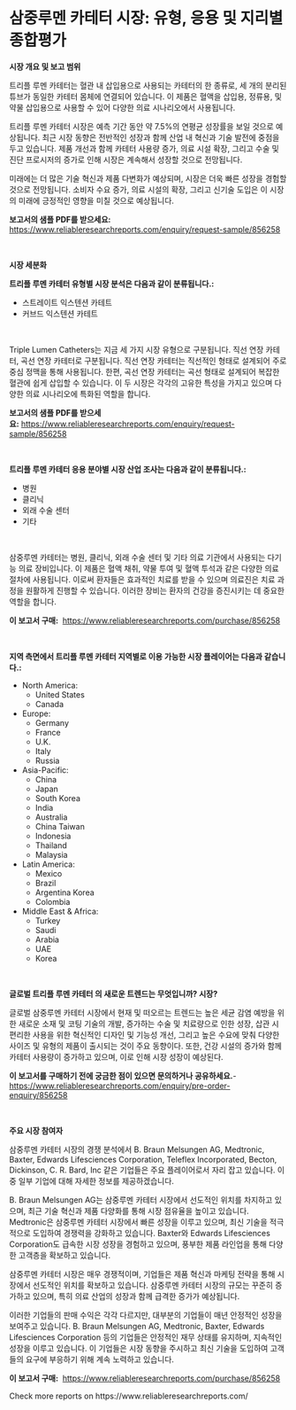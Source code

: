 <p><h1>삼중루멘 카테터 시장: 유형, 응용 및 지리별 종합평가</h1></p><p><strong>시장 개요 및 보고 범위</strong></p>
<p><p>트리플 루멘 카테터는 혈관 내 삽입용으로 사용되는 카테터의 한 종류로, 세 개의 분리된 튜브가 동일한 카테터 몸체에 연결되어 있습니다. 이 제품은 혈액을 삽입용, 정류용, 및 약물 삽입용으로 사용할 수 있어 다양한 의료 시나리오에서 사용됩니다.</p><p>트리플 루멘 카테터 시장은 예측 기간 동안 약 7.5%의 연평균 성장률을 보일 것으로 예상됩니다. 최근 시장 동향은 전반적인 성장과 함께 산업 내 혁신과 기술 발전에 중점을 두고 있습니다. 제품 개선과 함께 카테터 사용량 증가, 의료 시설 확장, 그리고 수술 및 진단 프로시저의 증가로 인해 시장은 계속해서 성장할 것으로 전망됩니다.</p><p>미래에는 더 많은 기술 혁신과 제품 다변화가 예상되며, 시장은 더욱 빠른 성장을 경험할 것으로 전망됩니다. 소비자 수요 증가, 의료 시설의 확장, 그리고 신기술 도입은 이 시장의 미래에 긍정적인 영향을 미칠 것으로 예상됩니다.</p></p>
<p><strong>보고서의 샘플 PDF를 받으세요:</strong> <a href="https://www.reliableresearchreports.com/enquiry/request-sample/856258">https://www.reliableresearchreports.com/enquiry/request-sample/856258</a></p>
<p>&nbsp;</p>
<p><strong>시장 세분화</strong></p>
<p><strong>트리플 루멘 카테터 유형별 시장 분석은 다음과 같이 분류됩니다.:</strong></p>
<p><ul><li>스트레이트 익스텐션 카테트</li><li>커브드 익스텐션 카테트</li></ul></p>
<p>&nbsp;</p>
<p><p>Triple Lumen Catheters는 지금 세 가지 시장 유형으로 구분됩니다. 직선 연장 카테터, 곡선 연장 카테터로 구분됩니다. 직선 연장 카테터는 직선적인 형태로 설계되어 주로 중심 정맥을 통해 사용됩니다. 한편, 곡선 연장 카테터는 곡선 형태로 설계되어 복잡한 혈관에 쉽게 삽입할 수 있습니다. 이 두 시장은 각각의 고유한 특성을 가지고 있으며 다양한 의료 시나리오에 특화된 역할을 합니다.</p></p>
<p><strong>보고서의 샘플 PDF를 받으세요:</strong>&nbsp;<a href="https://www.reliableresearchreports.com/enquiry/request-sample/856258">https://www.reliableresearchreports.com/enquiry/request-sample/856258</a></p>
<p>&nbsp;</p>
<p><strong> 트리플 루멘 카테터 응용 분야별 시장 산업 조사는 다음과 같이 분류됩니다.:</strong></p>
<p><ul><li>병원</li><li>클리닉</li><li>외래 수술 센터</li><li>기타</li></ul></p>
<p>&nbsp;</p>
<p><p>삼중루멘 카테터는 병원, 클리닉, 외래 수술 센터 및 기타 의료 기관에서 사용되는 다기능 의료 장비입니다. 이 제품은 혈액 채취, 약물 투여 및 혈액 투석과 같은 다양한 의료 절차에 사용됩니다. 이로써 환자들은 효과적인 치료를 받을 수 있으며 의료진은 치료 과정을 원활하게 진행할 수 있습니다. 이러한 장비는 환자의 건강을 증진시키는 데 중요한 역할을 합니다.</p></p>
<p><strong>이 보고서 구매:</strong>&nbsp; <a href="https://www.reliableresearchreports.com/purchase/856258">https://www.reliableresearchreports.com/purchase/856258</a></p>
<p>&nbsp;</p>
<p><strong>지역 측면에서 트리플 루멘 카테터 지역별로 이용 가능한 시장 플레이어는 다음과 같습니다.:</strong></p>
<p><ul>
    <li>
        North America:
        <ul>
            <li>United States</li>
            <li>Canada</li>
        </ul>
    </li>
    <li>
        Europe:
        <ul>
            <li>Germany</li>
            <li>France</li>
            <li>U.K.</li>
            <li>Italy</li>
            <li>Russia</li>
        </ul>
    </li>
    <li>
        Asia-Pacific:
        <ul>
            <li>China</li>
            <li>Japan</li>
            <li>South Korea</li>
            <li>India</li>
            <li>Australia</li>
            <li>China Taiwan</li>
            <li>Indonesia</li>
            <li>Thailand</li>
            <li>Malaysia</li>
        </ul>
    </li>
    <li>
        Latin America:
        <ul>
            <li>Mexico</li>
            <li>Brazil</li>
            <li>Argentina Korea</li>
            <li>Colombia</li>
        </ul>
    </li>
    <li>
        Middle East & Africa:
        <ul>
            <li>Turkey</li>
            <li>Saudi</li>
            <li>Arabia</li>
            <li>UAE</li>
            <li>Korea</li>
        </ul>
    </li>
    </ul></p>
<p>&nbsp;</p>
<p><strong>글로벌 트리플 루멘 카테터 의 새로운 트렌드는 무엇입니까? 시장?</strong></p>
<p><p>글로벌 삼중루멘 카테터 시장에서 현재 및 떠오르는 트렌드는 높은 세균 감염 예방을 위한 새로운 소재 및 코팅 기술의 개발, 증가하는 수술 및 치료량으로 인한 성장, 삽관 시 편리한 사용을 위한 혁신적인 디자인 및 기능성 개선, 그리고 높은 수요에 맞춰 다양한 사이즈 및 유형의 제품이 출시되는 것이 주요 동향이다. 또한, 건강 시설의 증가와 함께 카테터 사용량이 증가하고 있으며, 이로 인해 시장 성장이 예상된다.</p></p>
<p><strong>이 보고서를 구매하기 전에 궁금한 점이 있으면 문의하거나 공유하세요.</strong>- <a href="https://www.reliableresearchreports.com/enquiry/pre-order-enquiry/856258">https://www.reliableresearchreports.com/enquiry/pre-order-enquiry/856258</a></p>
<p>&nbsp;</p>
<p><strong>주요 시장 참여자</strong></p>
<p><p>삼중루멘 카테터 시장의 경쟁 분석에서 B. Braun Melsungen AG, Medtronic, Baxter, Edwards Lifesciences Corporation, Teleflex Incorporated, Becton, Dickinson, C. R. Bard, Inc 같은 기업들은 주요 플레이어로서 자리 잡고 있습니다. 이 중 일부 기업에 대해 자세한 정보를 제공하겠습니다.</p><p>B. Braun Melsungen AG는 삼중루멘 카테터 시장에서 선도적인 위치를 차지하고 있으며, 최근 기술 혁신과 제품 다양화를 통해 시장 점유율을 높이고 있습니다. Medtronic은 삼중루멘 카테터 시장에서 빠른 성장을 이루고 있으며, 최신 기술을 적극적으로 도입하여 경쟁력을 강화하고 있습니다. Baxter와 Edwards Lifesciences Corporation도 급속한 시장 성장을 경험하고 있으며, 풍부한 제품 라인업을 통해 다양한 고객층을 확보하고 있습니다.</p><p>삼중루멘 카테터 시장은 매우 경쟁적이며, 기업들은 제품 혁신과 마케팅 전략을 통해 시장에서 선도적인 위치를 확보하고 있습니다. 삼중루멘 카테터 시장의 규모는 꾸준히 증가하고 있으며, 특히 의료 산업의 성장과 함께 급격한 증가가 예상됩니다.</p><p>이러한 기업들의 판매 수익은 각각 다르지만, 대부분의 기업들이 매년 안정적인 성장을 보여주고 있습니다. B. Braun Melsungen AG, Medtronic, Baxter, Edwards Lifesciences Corporation 등의 기업들은 안정적인 재무 상태를 유지하며, 지속적인 성장을 이루고 있습니다. 이 기업들은 시장 동향을 주시하고 최신 기술을 도입하여 고객들의 요구에 부응하기 위해 계속 노력하고 있습니다.</p></p>
<p><strong>이 보고서 구매:</strong>&nbsp;&nbsp;<a href="https://www.reliableresearchreports.com/purchase/856258">https://www.reliableresearchreports.com/purchase/856258</a></p>
<p>Check more reports on https://www.reliableresearchreports.com/</p>
